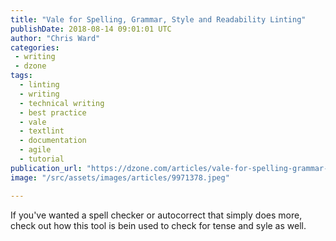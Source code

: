 ```yaml
---
title: "Vale for Spelling, Grammar, Style and Readability Linting"
publishDate: 2018-08-14 09:01:01 UTC
author: "Chris Ward"
categories:
 - writing
 - dzone
tags:
  - linting
  - writing
  - technical writing
  - best practice
  - vale
  - textlint
  - documentation
  - agile
  - tutorial
publication_url: "https://dzone.com/articles/vale-for-spelling-grammar-style-and-readability-li"
image: "/src/assets/images/articles/9971378.jpeg"

---
```

If you've wanted a spell checker or autocorrect that simply does more, check out how this tool is bein used to check for tense and syle as well.

